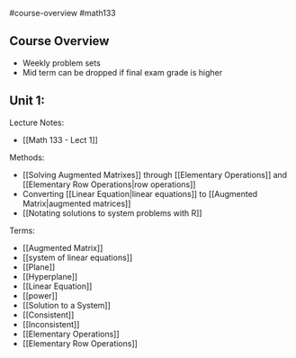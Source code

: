 #course-overview #math133 
## Course Overview
- Weekly problem sets
- Mid term can be dropped if final exam grade is higher

## Unit 1:
Lecture Notes:
* [[Math 133 - Lect 1]]

Methods:
* [[Solving Augmented Matrixes]] through [[Elementary Operations]] and [[Elementary Row Operations|row operations]]
* Converting [[Linear Equation|linear equations]] to [[Augmented Matrix|augmented matrices]]
* [[Notating solutions to system problems with R]]

Terms:
- [[Augmented Matrix]]
- [[system of linear equations]]
- [[Plane]]
- [[Hyperplane]]
- [[Linear Equation]]
- [[power]]
- [[Solution to a System]]
- [[Consistent]]
- [[Inconsistent]]
- [[Elementary Operations]]
- [[Elementary Row Operations]]